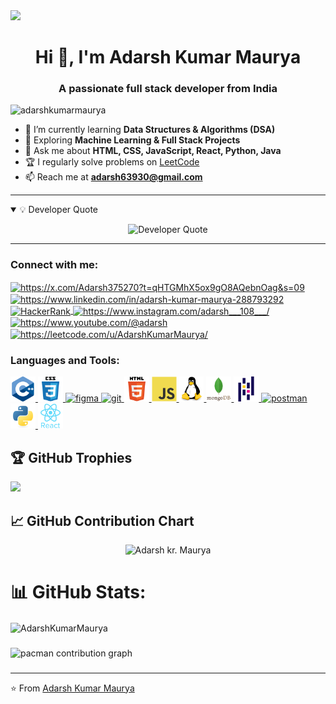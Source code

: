 <img src="https://github.com/Anmol-Baranwal/Cool-GIFs-For-GitHub/assets/74038190/d48893bd-0757-481c-8d7e-ba3e163feae7" />

<h1 align="center">Hi 👋, I'm Adarsh Kumar Maurya</h1>
<h3 align="center">A passionate full stack developer from India</h3>

<p align="left">
  <img src="https://komarev.com/ghpvc/?username=AdarshKumarMaurya&label=Profile%20views&color=0e75b6&style=flat" alt="adarshkumarmaurya" />
</p>


- 🌱 I’m currently learning **Data Structures & Algorithms (DSA)**
- 🧠 Exploring **Machine Learning & Full Stack Projects**
- 💬 Ask me about **HTML, CSS, JavaScript, React, Python, Java**
- 🏆 I regularly solve problems on [LeetCode](https://leetcode.com/u/AdarshKumarMaurya/)
- 📫 Reach me at **adarsh63930@gmail.com**


<hr>
<details open>
<summary>💡 Developer Quote</summary>
<p align="center">
  <img src="https://readme-typing-svg.demolab.com?font=Fira+Code&duration=3000&pause=2000&color=6366F1&center=true&vCenter=true&width=800&lines=The+people+who+are+crazy+enough+to+think+they+can+change+the+world;are+the+ones+who+do.++-+Steve+Jobs" alt="Developer Quote"/>
</p>
</details>
<hr>


### Connect with me:
<p align="left">
<a href="https://x.com/Adarsh375270?t=qHTGMhX5ox9gO8AQebnOag&s=09" target="blank"><img align="center" src="https://raw.githubusercontent.com/rahuldkjain/github-profile-readme-generator/master/src/images/icons/Social/twitter.svg" alt="https://x.com/Adarsh375270?t=qHTGMhX5ox9gO8AQebnOag&s=09" height="30" width="40" /></a>
<a href="https://www.linkedin.com/in/adarsh-kumar-maurya-288793292" target="blank"><img align="center" src="https://raw.githubusercontent.com/rahuldkjain/github-profile-readme-generator/master/src/images/icons/Social/linked-in-alt.svg" alt="https://www.linkedin.com/in/adarsh-kumar-maurya-288793292" height="30" width="40" /></a>
<a href="https://www.hackerrank.com/profile/adarsh63930" target="blank">
  <img align="center" src="https://raw.githubusercontent.com/rahuldkjain/github-profile-readme-generator/master/src/images/icons/Social/hackerrank.svg" alt="HackerRank" height="30" width="40" />
</a>
<a href="https://www.instagram.com/adarsh___108___/" target="blank"><img align="center" src="https://raw.githubusercontent.com/rahuldkjain/github-profile-readme-generator/master/src/images/icons/Social/instagram.svg" alt="https://www.instagram.com/adarsh___108___/" height="30" width="40" /></a>
<a href="https://www.youtube.com/@paramsantbabajaygurudev" target="blank"><img align="center" src="https://raw.githubusercontent.com/rahuldkjain/github-profile-readme-generator/master/src/images/icons/Social/youtube.svg" alt="https://www.youtube.com/@adarsh" height="30" width="40" /></a>
<a href="https://leetcode.com/u/AdarshKumarMaurya/" target="blank"><img align="center" src="https://raw.githubusercontent.com/rahuldkjain/github-profile-readme-generator/master/src/images/icons/Social/leet-code.svg" alt="https://leetcode.com/u/AdarshKumarMaurya/" height="30" width="40" /></a>
</p>

### Languages and Tools:
<p align="left"> <a href="https://www.w3schools.com/cpp/" target="_blank" rel="noreferrer"> <img src="https://raw.githubusercontent.com/devicons/devicon/master/icons/cplusplus/cplusplus-original.svg" alt="cplusplus" width="40" height="40"/> </a> <a href="https://www.w3schools.com/css/" target="_blank" rel="noreferrer"> <img src="https://raw.githubusercontent.com/devicons/devicon/master/icons/css3/css3-original-wordmark.svg" alt="css3" width="40" height="40"/> </a> <a href="https://www.figma.com/" target="_blank" rel="noreferrer"> <img src="https://www.vectorlogo.zone/logos/figma/figma-icon.svg" alt="figma" width="40" height="40"/> </a> <a href="https://git-scm.com/" target="_blank" rel="noreferrer"> <img src="https://www.vectorlogo.zone/logos/git-scm/git-scm-icon.svg" alt="git" width="40" height="40"/> </a> <a href="https://www.w3.org/html/" target="_blank" rel="noreferrer"> <img src="https://raw.githubusercontent.com/devicons/devicon/master/icons/html5/html5-original-wordmark.svg" alt="html5" width="40" height="40"/> </a> <a href="https://developer.mozilla.org/en-US/docs/Web/JavaScript" target="_blank" rel="noreferrer"> <img src="https://raw.githubusercontent.com/devicons/devicon/master/icons/javascript/javascript-original.svg" alt="javascript" width="40" height="40"/> </a> <a href="https://www.linux.org/" target="_blank" rel="noreferrer"> <img src="https://raw.githubusercontent.com/devicons/devicon/master/icons/linux/linux-original.svg" alt="linux" width="40" height="40"/> </a> <a href="https://www.mongodb.com/" target="_blank" rel="noreferrer"> <img src="https://raw.githubusercontent.com/devicons/devicon/master/icons/mongodb/mongodb-original-wordmark.svg" alt="mongodb" width="40" height="40"/> </a> <a href="https://pandas.pydata.org/" target="_blank" rel="noreferrer"> <img src="https://raw.githubusercontent.com/devicons/devicon/2ae2a900d2f041da66e950e4d48052658d850630/icons/pandas/pandas-original.svg" alt="pandas" width="40" height="40"/> </a> <a href="https://postman.com" target="_blank" rel="noreferrer"> <img src="https://www.vectorlogo.zone/logos/getpostman/getpostman-icon.svg" alt="postman" width="40" height="40"/> </a> <a href="https://www.python.org" target="_blank" rel="noreferrer"> <img src="https://raw.githubusercontent.com/devicons/devicon/master/icons/python/python-original.svg" alt="python" width="40" height="40"/> </a> <a href="https://reactjs.org/" target="_blank" rel="noreferrer"> <img src="https://raw.githubusercontent.com/devicons/devicon/master/icons/react/react-original-wordmark.svg" alt="react" width="40" height="40"/> </a> </p>

## 🏆 GitHub Trophies
![](https://adarshkumarmaurya.github.io/-Portfolio/github_trophy.svg)

## 📈 GitHub Contribution Chart
<p align="center">
    <img src="https://adarshkumarmaurya.github.io/-Portfolio/github_controbuter.svg" alt="Adarsh kr. Maurya" />
</p>



# 📊 GitHub Stats:
<p><img align="center" src="https://github-readme-streak-stats.herokuapp.com/?user=AdarshKumarMaurya&" alt="AdarshKumarMaurya" /></p>


###

<picture>
 <source media="(prefers-color-scheme: dark)" srcset="https://adarshkumarmaurya.github.io/-Portfolio/pacman-contribution-graph.svg">
 <source media="(prefers-color-scheme: light)" srcset="https://adarshkumarmaurya.github.io/-Portfolio/pacman-contribution-graph.svg">
 <img alt="pacman contribution graph" src="https://adarshkumarmaurya.github.io/-Portfolio/pacman-contribution-graph.svg">
</picture>



###
---
⭐️ From [Adarsh Kumar Maurya](https://github.com/AdarshKumarMaurya)

